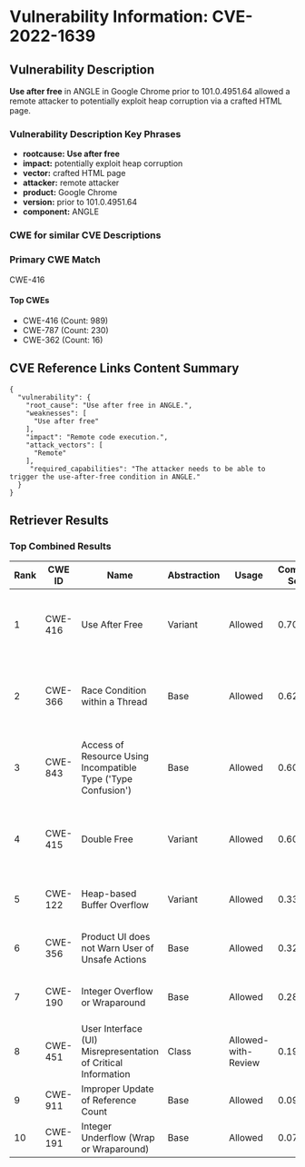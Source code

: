 # Vulnerability Information: CVE-2022-1639

## Vulnerability Description
**Use after free** in ANGLE in Google Chrome prior to 101.0.4951.64 allowed a remote attacker to potentially exploit heap corruption via a crafted HTML page.

### Vulnerability Description Key Phrases
- **rootcause:** **Use after free**
- **impact:** potentially exploit heap corruption
- **vector:** crafted HTML page
- **attacker:** remote attacker
- **product:** Google Chrome
- **version:** prior to 101.0.4951.64
- **component:** ANGLE

### CWE for similar CVE Descriptions
### Primary CWE Match
CWE-416

#### Top CWEs
- CWE-416 (Count: 989)
- CWE-787 (Count: 230)
- CWE-362 (Count: 16)

## CVE Reference Links Content Summary
```
{
  "vulnerability": {
    "root_cause": "Use after free in ANGLE.",
    "weaknesses": [
      "Use after free"
    ],
    "impact": "Remote code execution.",
    "attack_vectors": [
      "Remote"
    ],
     "required_capabilities": "The attacker needs to be able to trigger the use-after-free condition in ANGLE."
  }
}
```

## Retriever Results

### Top Combined Results

| Rank | CWE ID | Name | Abstraction | Usage | Combined Score | Retrievers | Individual Scores |
|------|--------|------|-------------|-------|---------------|------------|-------------------|
| 1 | CWE-416 | Use After Free | Variant | Allowed | 0.7078 | dense, sparse, graph | dense: 0.635, sparse: 0.274, graph: 0.818 |
| 2 | CWE-366 | Race Condition within a Thread | Base | Allowed | 0.6294 | dense, sparse, graph | dense: 0.568, sparse: 0.226, graph: 0.603 |
| 3 | CWE-843 | Access of Resource Using Incompatible Type ('Type Confusion') | Base | Allowed | 0.6041 | dense, sparse, graph | dense: 0.506, sparse: 0.184, graph: 0.687 |
| 4 | CWE-415 | Double Free | Variant | Allowed | 0.6017 | dense, sparse, graph | dense: 0.523, sparse: 0.178, graph: 0.807 |
| 5 | CWE-122 | Heap-based Buffer Overflow | Variant | Allowed | 0.3385 | dense, sparse | dense: 0.519, sparse: 0.187 |
| 6 | CWE-356 | Product UI does not Warn User of Unsafe Actions | Base | Allowed | 0.3286 | dense, sparse | dense: 0.498, sparse: 0.139 |
| 7 | CWE-190 | Integer Overflow or Wraparound | Base | Allowed | 0.2897 | sparse, graph | sparse: 0.130, graph: 0.602 |
| 8 | CWE-451 | User Interface (UI) Misrepresentation of Critical Information | Class | Allowed-with-Review | 0.1912 | dense, sparse | dense: 0.502, sparse: 0.130 |
| 9 | CWE-911 | Improper Update of Reference Count | Base | Allowed | 0.0912 | sparse | sparse: 0.159 |
| 10 | CWE-191 | Integer Underflow (Wrap or Wraparound) | Base | Allowed | 0.0747 | sparse | sparse: 0.131 |

